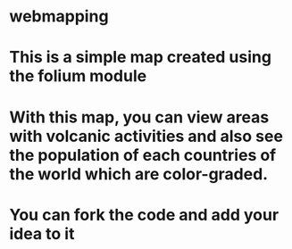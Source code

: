 # webmapping
# This is a simple map created using the folium module
# With this map, you can view areas with volcanic activities and also see the population of each countries of the world which are color-graded.
# You can fork the code and add your idea to it
